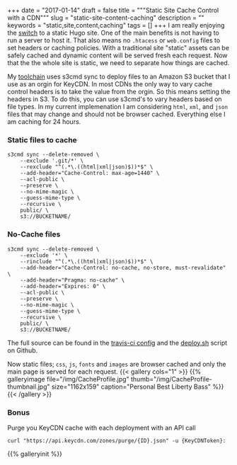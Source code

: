 +++
date = "2017-01-14"
draft = false
title = """Static Site Cache Control with a CDN"""
slug = "static-site-content-caching"
description = ""
keywords = "static,site,content,caching"
tags = []
+++
I am really enjoying the [switch](/posts/website-update-2016/) to a static Hugo site.  One of the main benefits is not having to run a server to host it.  That also means no `.htacess` or `web.config` files to set headers or caching policies.  With a traditional site "static" assets can be safely cached and dynamic content will be served fresh each request.  Now that the the whole site is static, we need to separate how things are cached.

My [toolchain](/stack/) uses s3cmd sync to deploy files to an Amazon S3 bucket that I use as an orgin for KeyCDN.  In most CDNs the only way to vary cache control headers is to take the value from the orgin.  So this means setting the headers in S3.  To do this, you can use s3cmd's to vary headers based on file types.  In my current implemenation I am considering `html`, `xml`, and `json` files that may change and should not be browser cached.  Everything else I am caching for 24 hours.

### Static files to cache
```
s3cmd sync --delete-removed \
    --exclude '.git/*' \
    --rexclude "^(.*\.((html|xml|json)$))*$" \
    --add-header="Cache-Control: max-age=1440" \
    --acl-public \
    --preserve \
    --no-mime-magic \
    --guess-mime-type \
    --recursive \
    public/ \
    s3://BUCKETNAME/     
```
### No-Cache files
```
s3cmd sync --delete-removed \
    --exclude '*' \
    --rinclude "^(.*\.((html|xml|json)$))*$" \
    --add-header="Cache-Control: no-cache, no-store, must-revalidate" \
    --add-header="Pragma: no-cache" \
    --add-header="Expires: 0" \
    --acl-public \
    --preserve \
    --no-mime-magic \
    --guess-mime-type \
    --recursive \
    public/ \
    s3://BUCKETNAME/   
```
The full source can be found in the [travis-ci config](sdf) and the [deploy.sh](sdfa) script on Github.

Now static files; `css`, `js`, `fonts` and `images` are browser cached and only the main page is served for each request.
{{< gallery cols="1" >}}
{{% galleryimage file="/img/CacheProfile.jpg" thumb="/img/CacheProfile-thumbnail.jpg" size="1162x159" caption="Personal Best Liberty Bass" %}}
{{< /gallery >}}
### Bonus
Purge you KeyCDN cache with each deployment with an API call
```
curl "https://api.keycdn.com/zones/purge/{ID}.json" -u {KeyCDNToken}:
```
{{% galleryinit %}}    